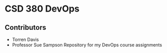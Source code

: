 # CSD 380 DevOps 
## Contributors
* Torren Davis
* Professor Sue Sampson
Repository for my DevOps course assignments
